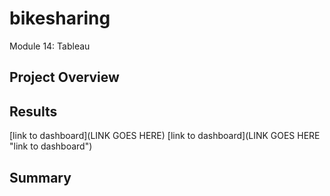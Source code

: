 # bikesharing
Module 14: Tableau


## Project Overview

## Results 


[link to dashboard](LINK GOES HERE)
[link to dashboard](LINK GOES HERE "link to dashboard")

## Summary


